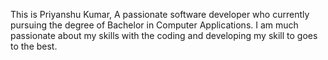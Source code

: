 This is Priyanshu Kumar, A passionate software developer who currently pursuing the degree of Bachelor in Computer Applications. I am much passionate about my skills with the coding and developing my skill to goes to the best. 
